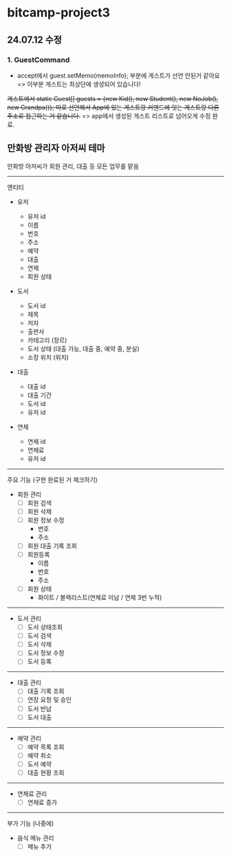 # bitcamp-project3

## 24.07.12 수정

### 1. GuestCommand

- accept에서 guest.setMemo(memoInfo); 부분에 게스트가 선언 안된거 같아요
  => 이부분 게스트는 최상단에 생성되어 있습니다!

~~게스트에서 static Guest[] guests = {new Kid(), new Student(), new NoJob(), new Grandpa()};
따로 선언해서 App에 있는 게스트랑 커맨드에 잇는 게스트랑 다른 주소로 접근하는 거 같습니다.~~
  => app에서 생성된 게스트 리스트로 넘어오게 수정 완료.



## 만화방 관리자 아저씨 테마

만화방 아저씨가 회원 관리, 대출 등 모든 업무를 맡음

---
엔티티

- 유저
    - 유저 id
    - 이름
    - 번호
    - 주소
    - 예약
    - 대출
    - 연체
    - 회원 상태

- 도서
    - 도서 id
    - 제목
    - 저자
    - 출판사
    - 카테고리 (장르)
    - 도서 상태 (대출 가능, 대출 중, 예약 중, 분실)
    - 소장 위치 (위치)

- 대출
    - 대출 id
    - 대출 기간
    - 도서 id
    - 유저 id

- 연체
    - 연체 id
    - 연체료
    - 유저 id

---
주요 기능 (구현 완료된 거 체크하기)

- 회원 관리
    - [ ] 회원 검색
    - [ ] 회원 삭제
    - [ ] 회원 정보 수정
        - 번호
        - 주소
    - [ ] 회원 대출 기록 조회
    - [ ] 회원등록
        - 이름
        - 번호
        - 주소
    - [ ] 회원 상태
        - 화이트 / 블랙리스트(연체료 미납 / 연체 3번 누적)

---

- 도서 관리
    - [ ] 도서 상태조회
    - [ ] 도서 검색
    - [ ] 도서 삭제
    - [ ] 도서 정보 수정
    - [ ] 도서 등록

---

- 대출 관리
    - [ ] 대출 기록 조회
    - [ ] 연장 요청 및 승인
    - [ ] 도서 반납
    - [ ] 도서 대출

---

- 예약 관리
    - [ ] 예약 목록 조회
    - [ ] 예약 취소
    - [ ] 도서 예약
    - [ ] 대출 현황 조회

---

- 연체료 관리
    - [ ] 연체료 증가

---
부가 기능 (나중에)

- 음식 메뉴 관리
    - [ ] 메뉴 추가

